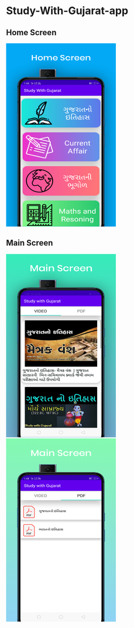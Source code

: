 # Study-With-Gujarat-app

## Home Screen
<img src="https://github.com/bhargav-01/Study-With-Gujarat-app/blob/master/Screenshot/home.png" width=300 height=500></img>

## Main Screen
<img src="https://github.com/bhargav-01/Study-With-Gujarat-app/blob/master/Screenshot/video.png" width=300 height=500></img>
<img src="https://github.com/bhargav-01/Study-With-Gujarat-app/blob/master/Screenshot/pdf.png" width=300 height=500></img>
